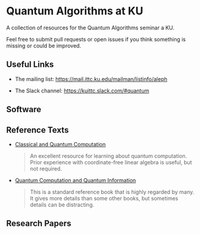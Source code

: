 # Quantum Algorithms at KU

A collection of resources for the Quantum Algorithms seminar a KU.

Feel free to submit pull requests or open issues if you think something is
missing or could be improved.


## Useful Links

* The mailing list: https://mail.ittc.ku.edu/mailman/listinfo/aleph

* The Slack channel: https://kuittc.slack.com/#quantum


## Software


## Reference Texts
* [Classical and Quantum Computation][Kitaev Shen Vyalyi book]

  > An excellent resource for learning about quantum computation. Prior
  > experience with coordinate-free linear algebra is useful, but not required.

* [Quantum Computation and Quantum Information][Nielsen Chuang book]

  > This is a standard reference book that is highly regarded by many. It gives
  > more details than some other books, but sometimes details can be
  > distracting.


## Research Papers


[Nielsen Chuang book]: https://en.wikipedia.org/wiki/Quantum_Computation_and_Quantum_Information
[Kitaev Shen Vyalyi book]: https://www.ams.org/books/gsm/047/
